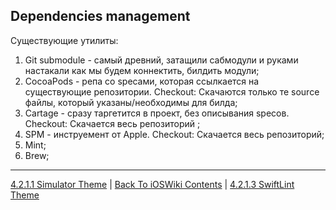 ## Dependencies management

Существующие утилиты:

1) Git submodule - самый древний, затащили сабмодули и руками настакали как мы будем коннектить, билдить модули;
2) CocoaPods - репа со specами, которая ссылкается на существующие репозитории. Checkout: Скачаются только те source файлы, который указаны/необходимы для билда;
3) Cartage - сразу таргетится в проект, без описывания specов. Checkout:   Скачается весь репозиторий ;
4) SPM - инструемент от Apple. Checkout: Скачается весь репозиторий;
5) Mint;
6) Brew;

---

[4.2.1.1 Simulator Theme](./4.2.1.1%20Simulator.md) | [Back To iOSWiki Contents](https://github.com/eldaroid/iOSWiki) | [4.2.1.3 SwiftLint Theme](./4.2.1.3%20SwiftLint.md)
